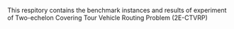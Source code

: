 This respitory contains the benchmark instances and results of experiment of Two-echelon Covering Tour Vehicle Routing Problem (2E-CTVRP)



